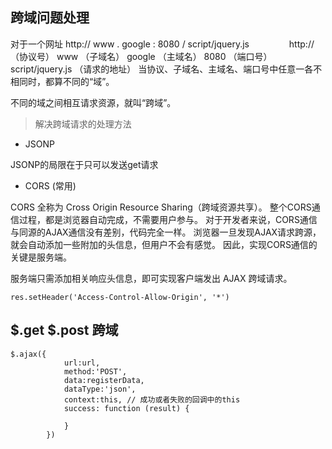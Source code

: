 ## 跨域问题处理

对于一个网址 http:// www . google : 8080 / script/jquery.js
　　　　  http:// （协议号）
               www  （子域名）
             google （主域名）
               8080 （端口号）
script/jquery.js （请求的地址）
 当协议、子域名、主域名、端口号中任意一各不相同时，都算不同的“域”。

 不同的域之间相互请求资源，就叫“跨域”。

> 解决跨域请求的处理方法

* JSONP

JSONP的局限在于只可以发送get请求

* CORS  (常用)

CORS 全称为 Cross Origin Resource Sharing（跨域资源共享）。
整个CORS通信过程，都是浏览器自动完成，不需要用户参与。
对于开发者来说，CORS通信与同源的AJAX通信没有差别，代码完全一样。
浏览器一旦发现AJAX请求跨源，就会自动添加一些附加的头信息，但用户不会有感觉。
因此，实现CORS通信的关键是服务端。

服务端只需添加相关响应头信息，即可实现客户端发出 AJAX 跨域请求。

```
res.setHeader('Access-Control-Allow-Origin', '*')

```

## $.get $.post 跨域

```
$.ajax({
            url:url,
            method:'POST',
            data:registerData,
            dataType:'json',
            context:this, // 成功或者失败的回调中的this
            success: function (result) {

            }
        })

```




